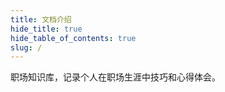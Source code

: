 ```yaml
---
title: 文档介绍
hide_title: true
hide_table_of_contents: true
slug: /
---
```


职场知识库，记录个人在职场生涯中技巧和心得体会。
